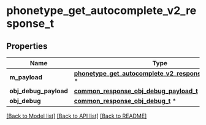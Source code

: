 # phonetype_get_autocomplete_v2_response_t

## Properties
Name | Type | Description | Notes
------------ | ------------- | ------------- | -------------
**m_payload** | [**phonetype_get_autocomplete_v2_response_m_payload_t**](phonetype_get_autocomplete_v2_response_m_payload.md) \* |  | 
**obj_debug_payload** | [**common_response_obj_debug_payload_t**](common_response_obj_debug_payload.md) \* |  | [optional] 
**obj_debug** | [**common_response_obj_debug_t**](common_response_obj_debug.md) \* |  | [optional] 

[[Back to Model list]](../README.md#documentation-for-models) [[Back to API list]](../README.md#documentation-for-api-endpoints) [[Back to README]](../README.md)


